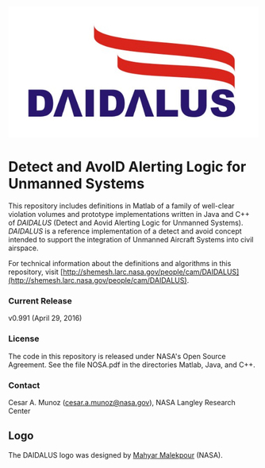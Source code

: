 ![](logo/DAIDALUS.jpeg "")

Detect and AvoID Alerting Logic for Unmanned Systems
========

This repository includes definitions in Matlab of a family of
well-clear violation volumes and prototype implementations written in Java and
C++ of *DAIDALUS* (Detect and Aovid Alerting Logic for Unmanned Systems).
*DAIDALUS* is a reference implementation of a detect and avoid concept
intended to support the integration of Unmanned Aircraft Systems into
civil airspace.

For technical information about the definitions and algorithms in this
repository, visit [http://shemesh.larc.nasa.gov/people/cam/DAIDALUS](http://shemesh.larc.nasa.gov/people/cam/DAIDALUS).

### Current Release

v0.991 (April 29, 2016)

### License

The code in this repository is released under NASA's Open Source
Agreement. See the file NOSA.pdf in the directories Matlab, Java, and C++.

### Contact

Cesar A. Munoz (cesar.a.munoz@nasa.gov), NASA Langley Research Center


## Logo
The DAIDALUS logo was designed by 
[Mahyar Malekpour](http://shemesh.larc.nasa.gov/people/mrm/publications.htm#ETC) (NASA).

